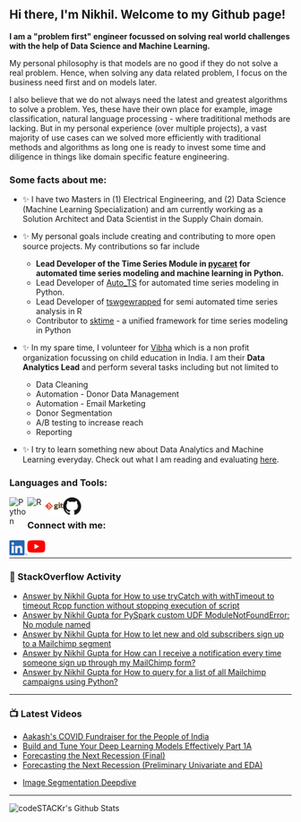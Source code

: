## Hi there, I'm Nikhil. Welcome to my Github page!

**I am a "problem first" engineer focussed on solving real world challenges with the help of Data Science and Machine Learning.** 

My personal philosophy is that models are no good if they do not solve a real problem. Hence, when solving any data related problem, I focus on the business need first and on models later.

I also believe that we do not always need the latest and greatest algorithms to solve a problem. Yes, these have their own place for example, image classification, natural language processing - where tradititional methods are lacking. But in my personal experience (over multiple projects), a vast majority of use cases can we solved more efficiently with traditional methods and algorithms as long one is ready to invest some time and diligence in things like domain specific feature engineering.   

### Some facts about me:

* :sparkles: I have two Masters in (1) Electrical Engineering, and (2) Data Science (Machine Learning Specialization) and am currently working as a Solution Architect and Data Scientist in the Supply Chain domain.

* :sparkles: My personal goals include creating and contributing to more open source projects. My contributions so far include
    - **Lead Developer of the Time Series Module in [pycaret](https://github.com/pycaret/pycaret) for automated time series modeling and machine learning in Python.**
    - Lead Developer of [Auto_TS](https://github.com/AutoViML/Auto_TS) for automated time series modeling in Python.
    - Lead Developer of [tswgewrapped](https://github.com/josephsdavid/tswgewrapped) for semi automated time series analysis in R
    - Contributor to [sktime](https://github.com/alan-turing-institute/sktime) - a unified framework for time series modeling in Python

-  :sparkles: In my spare time, I volunteer for [Vibha](https://vibha.org/) which is a non profit organization focussing on child education in India. I am their **Data Analytics Lead** and perform several tasks including but not limited to 
    - Data Cleaning
    - Automation - Donor Data Management
    - Automation - Email Marketing
    - Donor Segmentation
    - A/B testing to increase reach
    - Reporting 

-  :sparkles: I try to learn something new about Data Analytics and Machine Learning everyday. Check out what I am reading and evaluating [here](https://github.com/ngupta23/Data-Science-Knowlege-Base).


### Languages and Tools:

[<img align="left" alt="Python" width="32px" src="https://upload.wikimedia.org/wikipedia/commons/thumb/c/c3/Python-logo-notext.svg/200px-Python-logo-notext.svg.png" />][GitHub]
[<img align="left" alt="R" width="32px" src="https://upload.wikimedia.org/wikipedia/commons/thumb/1/1b/R_logo.svg/512px-R_logo.svg.png" />][GitHub]
[<img align="left" alt="Git" width="32px" src="https://raw.githubusercontent.com/github/explore/80688e429a7d4ef2fca1e82350fe8e3517d3494d/topics/git/git.png" />][GitHub]
[<img align="left" alt="GitHub" width="32px" src="https://raw.githubusercontent.com/github/explore/78df643247d429f6cc873026c0622819ad797942/topics/github/github.png" />][GitHub]

<br />

### Connect with me:

[<img align="left" alt="Nikhil | LinkedIn" width="32px" src="https://github.com/ngupta23/ngupta23/blob/master/logo/linkedin/LI-In-Bug.png" />][linkedin]
[<img align="left" alt="Nikhil | YouTube" width="32px" src="https://github.com/ngupta23/ngupta23/blob/master/logo/youtube/social/64px/red/youtube_social_icon_red.png" />][youtube]

<br />


---

### 📕 StackOverflow Activity
<!-- STACKOVERFLOW:START -->
- [Answer by Nikhil Gupta for How to use tryCatch with withTimeout to timeout Rcpp function without stopping execution of script](https://stackoverflow.com/questions/67636203/how-to-use-trycatch-with-withtimeout-to-timeout-rcpp-function-without-stopping-e/67636978#67636978)
- [Answer by Nikhil Gupta for PySpark custom UDF ModuleNotFoundError: No module named](https://stackoverflow.com/questions/59741832/pyspark-custom-udf-modulenotfounderror-no-module-named/66546933#66546933)
- [Answer by Nikhil Gupta for How to let new and old subscribers sign up to a Mailchimp segment](https://stackoverflow.com/questions/64702835/how-to-let-new-and-old-subscribers-sign-up-to-a-mailchimp-segment/65491480#65491480)
- [Answer by Nikhil Gupta for How can I receive a notification every time someone sign up through my MailChimp form?](https://stackoverflow.com/questions/64915742/how-can-i-receive-a-notification-every-time-someone-sign-up-through-my-mailchimp/65491405#65491405)
- [Answer by Nikhil Gupta for How to query for a list of all Mailchimp campaigns using Python?](https://stackoverflow.com/questions/65168349/how-to-query-for-a-list-of-all-mailchimp-campaigns-using-python/65491276#65491276)
<!-- STACKOVERFLOW:END -->

---

### 📺 Latest Videos
<!-- YOUTUBE:START -->
- [Aakash's COVID Fundraiser for the People of India](https://www.youtube.com/watch?v=tasWbdU5z68)
- [Build and Tune Your Deep Learning Models Effectively Part 1A](https://www.youtube.com/watch?v=MNM95uO9-xs)
- [Forecasting the Next Recession (Final)](https://www.youtube.com/watch?v=ZQAJfAoSLbU)
- [Forecasting the Next Recession (Preliminary Univariate and EDA)](https://www.youtube.com/watch?v=uerDq3WoMO8)
<!-- YOUTUBE:END -->
- [Image Segmentation Deepdive](https://zoom.us/rec/share/1MJ1EpH77U9JTYnx82f5fI0LHL7Zaaa81XBMq6cEmJpH3jXbpNR1ecPwAqKPC14?startTime=1574024696000)

---


<img align="left" alt="codeSTACKr's Github Stats" src="https://github-readme-stats.vercel.app/api?username=ngupta23&count_private=true&theme=radical&show_icons=true&hide_border=true" />



[GitHub]: https://github.com/ngupta23
[youtube]: https://www.youtube.com/channel/UCDB-YwusJ60Kly2rcGKSsmQ/
[stackoverflow]: https://stackoverflow.com/users/8925915/nikhil-gupta
[linkedin]: https://www.linkedin.com/in/guptanick/
